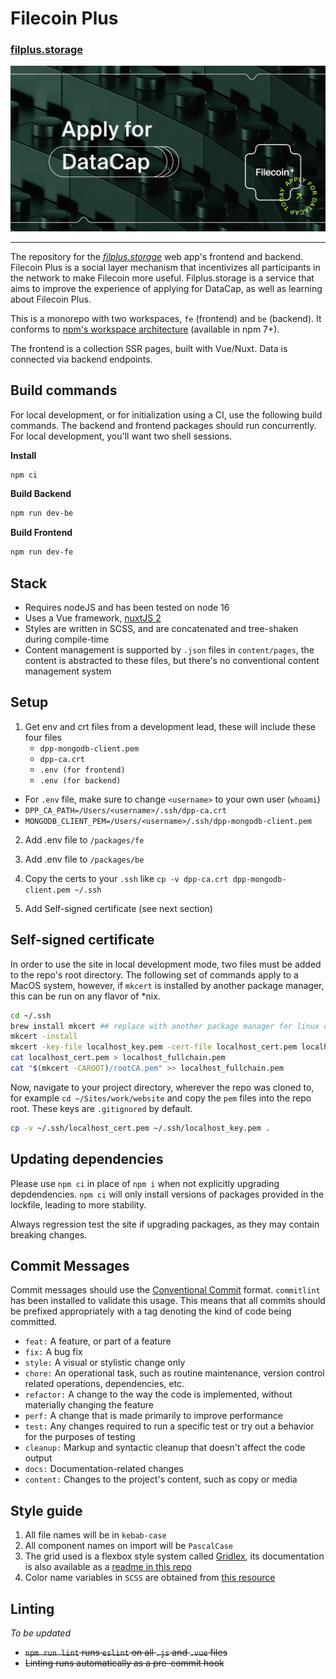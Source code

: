 # Filecoin Plus
### [filplus.storage](https://filplus.storage)

![FilPlus.Storage graph image](packages/fe/static/open-graph-image.png)

***

The repository for the _[filplus.storage](https://filplus.storage)_ web app's frontend and backend. Filecoin Plus is a social layer mechanism that incentivizes all participants in the network to make Filecoin more useful. Filplus.storage is a service that aims to improve the experience of applying for DataCap, as well as learning about Filecoin Plus.

This is a monorepo with two workspaces, `fe` (frontend) and `be` (backend). It conforms to [npm's workspace architecture](https://docs.npmjs.com/cli/v7/using-npm/workspaces) (available in npm 7+).

The frontend is a collection SSR pages, built with Vue/Nuxt. Data is connected via backend endpoints.


## Build commands

For local development, or for initialization using a CI, use the following build commands. The backend and frontend packages should run concurrently. For local development, you'll want two shell sessions.

**Install**

```bash
npm ci
```

**Build Backend**

```bash
npm run dev-be
```

**Build Frontend**

```bash
npm run dev-fe
```

## Stack

- Requires nodeJS and has been tested on node 16
- Uses a Vue framework, [nuxtJS 2](https://nuxtjs.org/)
- Styles are written in SCSS, and are concatenated and tree-shaken during compile-time
- Content management is supported by `.json` files in `content/pages`, the content is abstracted to these files, but there's no conventional content management system


## Setup

1. Get env and crt files from a development lead, these will include these four files
    - `dpp-mongodb-client.pem`
    - `dpp-ca.crt`
    - `.env (for frontend)`
    - `.env (for backend)`
  - For `.env` file, make sure to change `<username>` to your own user (`whoami`)
  - `DPP_CA_PATH=/Users/<username>/.ssh/dpp-ca.crt`
  - `MONGODB_CLIENT_PEM=/Users/<username>/.ssh/dpp-mongodb-client.pem`

2. Add .env file to `/packages/fe`

3. Add .env file to `/packages/be`

4. Copy the certs to your `.ssh` like `cp -v dpp-ca.crt dpp-mongodb-client.pem ~/.ssh`

5. Add Self-signed certificate (see next section)


## Self-signed certificate

In order to use the site in local development mode, two files must be added to the repo's root directory. The following set of commands apply to a MacOS system, however, if `mkcert` is installed by another package manager, this can be run on any flavor of *nix. 

```zsh
cd ~/.ssh
brew install mkcert ## replace with another package manager for linux distro
mkcert -install
mkcert -key-file localhost_key.pem -cert-file localhost_cert.pem localhost 127.0.0.1
cat localhost_cert.pem > localhost_fullchain.pem
cat "$(mkcert -CAROOT)/rootCA.pem" >> localhost_fullchain.pem
```

Now, navigate to your project directory, wherever the repo was cloned to, for example `cd ~/Sites/work/website` and copy the `pem` files into the repo root. These keys are `.gitignored` by default.

```zsh
cp -v ~/.ssh/localhost_cert.pem ~/.ssh/localhost_key.pem .
```

## Updating dependencies

Please use `npm ci` in place of `npm i` when not explicitly upgrading depdendencies. `npm ci` will only install versions of packages provided in the lockfile, leading to more stability. 

Always regression test the site if upgrading packages, as they may contain breaking changes.


## Commit Messages

Commit messages should use the [Conventional Commit](https://www.conventionalcommits.org/en/v1.0.0/) format. `commitlint` has been installed to validate this usage. This means that all commits should be prefixed appropriately with a tag denoting the kind of code being committed.

- `feat:` A feature, or part of a feature
- `fix:` A bug fix
- `style:` A visual or stylistic change only
- `chore:` An operational task, such as routine maintenance, version control related operations, dependencies, etc.
- `refactor:` A change to the way the code is implemented, without materially changing the feature
- `perf:` A change that is made primarily to improve performance
- `test:` Any changes required to run a specific test or try out a behavior for the purposes of testing
- `cleanup:` Markup and syntactic cleanup that doesn't affect the code output
- `docs:` Documentation-related changes
- `content:` Changes to the project's content, such as copy or media


## Style guide

1. All file names will be in `kebab-case`
2. All component names on import will be `PascalCase`
3. The grid used is a flexbox style system called [Gridlex](https://gridlex.devlint.fr/), its documentation is also available as a [readme in this repo](packages/site/assets/scss/grid/README.md)
4. Color name variables in `SCSS` are obtained from [this resource](https://chir.ag/projects/name-that-color/)


## Linting

_To be updated_

- ~~`npm run lint` runs `eslint` on all `.js` and `.vue` files~~
- ~~Linting runs automatically as a pre-commit hook~~
